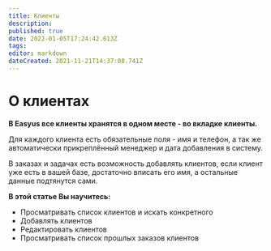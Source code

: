 ```yaml
---
title: Клиенты
description: 
published: true
date: 2022-01-05T17:24:42.613Z
tags: 
editor: markdown
dateCreated: 2021-11-21T14:37:08.741Z
---
```


# О клиентах

**В Easyus все клиенты хранятся в одном месте - во вкладке клиенты.** 

Для каждого клиента есть обязательные поля - имя и телефон, а так же автоматически прикреплённый менеджер и дата добавления в систему.

В заказах и задачах есть возможность добавлять клиентов, если клиент уже есть в вашей базе, достаточно вписать его имя, а остальные данные подтянутся сами.

**В этой статье Вы научитесь:**

-   Просматривать список клиентов и искать конкретного
-   Добавлять клиентов
-   Редактировать клиентов
-   Просматривать список прошлых заказов клиентов